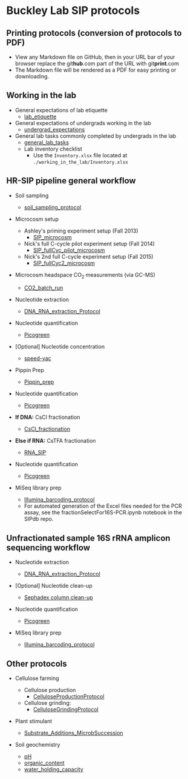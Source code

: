 Buckley Lab SIP protocols 
=========================

## Printing protocols (conversion of protocols to PDF)

* View any Markdown file on GitHub, then in your URL bar of your browser 
  replace the git**hub**.com part of the URL with git**print**.com
* The Markdown file will be rendered as a PDF for easy printing or downloading.


## Working in the lab

* General expectations of lab etiquette
  * [lab_etiquette](./working_in_the_lab/lab_etiquette.md)
* General expectations of undergrads working in the lab
  * [undergrad_expectations](./working_in_the_lab/undergrad_expectations.md)
* General lab tasks commonly completed by undergrads in the lab
  * [general_lab_tasks](./working_in_the_lab/general_lab_tasks.md)
  * Lab inventory checklist
    * Use the `Inventory.xlsx` file located at `./working_in_the_lab/Inventory.xlsx`

## HR-SIP pipeline general workflow

* Soil sampling
	* [soil_sampling_protocol](./sampling/soil_sampling_protocol.md)
	
* Microcosm setup
	* Ashley's priming experiment setup (Fall 2013)
		* [SIP_microcosm](./microcosm/SIP_microcosm.md)
	* Nick's full C-cycle pilot experiment setup (Fall 2014)
		* [SIP_fullCyc_pilot_microcosm](./microcosm/SIP_fullCyc_pilot_microcosm.md)
	* Nick's 2nd full C-cycle experiment setup (Fall 2015)
		* [SIP_fullCyc2_microcosm](./microcosm/SIP_fullCyc2_microcosm.md)
		
* Microcosm headspace CO<sub>2</sub> measurements (via GC-MS)
	* [CO2_batch_run](./GCMS_operation/CO2_batch_run.md)

* Nucleotide extraction
	* [DNA_RNA_extraction_Protocol](./nucleotide_extraction/DNA_RNA_extraction_Protocol.md) 

* Nucleotide quantification
	* [Picogreen](./nucleotide_conc/picogreen.md)

* [Optional] Nucleotide concentration
	* [speed-vac](./speed-vac/speed-vac.md)

* Pippin Prep
	* [Pippin_prep](./Pippin_prep/Pippin_prep.md)

* Nucleotide quantification
	* [Picogreen](./nucleotide_conc/picogreen.md)

* __If DNA:__ CsCl fractionation
	* [CsCl_fractionation](./CsCl_fractionation/CsCl_fractionation.md) 

* __Else if RNA:__ CsTFA fractionation
	* [RNA_SIP](./RNA_SIP/RNA_SIP.md)

* Nucleotide quantification
	* [Picogreen](./nucleotide_conc/picogreen.md)

* MiSeq library prep
	* [Illumina_barcoding_protocol](./library_prep/Illumina_barcoding_protocol.md)
	* For automated generation of the Excel files needed for the PCR assay, 
	see the fractionSelectFor16S-PCR.ipynb notebook in the SIPdb repo.


## Unfractionated sample 16S rRNA amplicon sequencing workflow

* Nucleotide extraction
	* [DNA_RNA_extraction_Protocol](./nucleotide_extraction/DNA_RNA_extraction_Protocol.md) 

* [Optional] Nucleotide clean-up
	* [Sephadex column clean-up](http://www.gelifesciences.com/webapp/wcs/stores/servlet/productById/en/GELifeSciences/27533001)

* Nucleotide quantification
	* [Picogreen](./nucleotide_conc/picogreen.md)

* MiSeq library prep
	* [Illumina_barcoding_protocol](./library_prep/Illumina_barcoding_protocol.md)



## Other protocols

* Cellulose farming
	* Cellulose production
		* [CelluloseProductionProtocol](./cellulose_farming/CelluloseProductionProtocol.md)
	* Cellulose grinding:
		* [CelluloseGrindingProtocol](./cellulose_farming/CelluloseGrindingProtocol.md)
	
* Plant stimulant
	* [Substrate_Additions_MicrobSuccession](./plant_stimulant/Substrate_Additions_MicrobSuccession.md)

* Soil geochemistry
	* [pH](./soil_geochemistry/pH.md)
	* [organic_content](./soil_geochemistry/organic_content.md)
	* [water_holding_capacity](./soil_geochemistry/water_holding_capacity.md)

